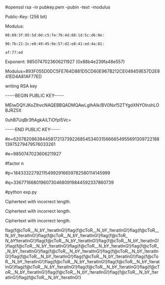 #openssl rsa -in pubkey.pem -pubin -text -modulus

Public-Key: (256 bit)

Modulus:

    00:89:3f:05:5d:0d:c5:fe:76:4d:88:1d:5c:d6:0e:
    
    96:7b:21:2c:e0:49:45:9e:57:d2:e8:41:ed:4a:81:
    
    af:77:ed

Exponent: 9850747023606211927 (0x88b4e239fa48e557)

Modulus=893F055D0DC5FE764D881D5CD60E967B212CE049459E57D2E841ED4A81AF77ED

writing RSA key

-----BEGIN PUBLIC KEY-----

MEIwDQYJKoZIhvcNAQEBBQADMQAwLgIhAIk/BV0Nxf52TYgdXNYOlnshLOBJRZ5X

0uhB7UqBr3ftAgkAiLTiOfpI5Vc=

-----END PUBLIC KEY-----





#n=62078208638445817213739226854534031566665495569130972218813975279479576033261

#e=9850747023606211927



#factor n

#p=184333227921154992916659782580114145999

#q=336771668019607304680919844592337860739



#python exp.py


Ciphertext with incorrect length.

Ciphertext with incorrect length.

Ciphertext with incorrect length.

flag{f@cToR__N_bY_!teratlnG!}flag{f@cToR__N_bY_!teratlnG!}flag{f@cToR__N_bY_!teratlnG!}flag{f@cToR__N_bY_!teratlnG!}flag{f@cToR_
_N_bY_!teratlnG!}flag{f@cToR__N_bY_!teratlnG!}flag{f@cToR__N_bY_!teratlnG!}flag{f@cToR__N_bY_!teratlnG!}flag{f@cToR__N_bY_!teratlnG!}flag{f@cToR__N_bY_!teratlnG!}flag{f@cToR__N_bY_!teratlnG!}flag{f@cToR__N_bY_!teratlnG!}flag{f@cToR__N_bY_!teratlnG!}flag{f@cToR__N_bY_!teratlnG!}flag{f@cToR__N_bY_!teratlnG!}flag{f@cToR__N_bY_!teratlnG!}flag{f@cToR__N_bY_!teratlnG!}flag{f@cToR__N_bY_!teratlnG!}flag{f@cToR__N_bY_!teratlnG!}flag{f@cToR__N_bY_!teratlnG!}flag{f@cToR__N_bY_!teratlnG!}flag{f@cToR__N_bY_!teratlnG!}flag{f@cToR__N_bY_!teratlnG!}
